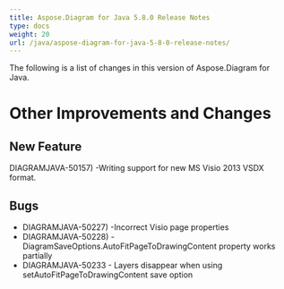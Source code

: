 ```yaml
---
title: Aspose.Diagram for Java 5.8.0 Release Notes
type: docs
weight: 20
url: /java/aspose-diagram-for-java-5-8-0-release-notes/
---
```


The following is a list of changes in this version of Aspose.Diagram for Java.
# **Other Improvements and Changes**
## **New Feature**
DIAGRAMJAVA-50157) -Writing support for new MS Visio 2013 VSDX format.
## **Bugs**
- DIAGRAMJAVA-50227) -Incorrect Visio page properties
- DIAGRAMJAVA-50228) -DiagramSaveOptions.AutoFitPageToDrawingContent property works partially
- DIAGRAMJAVA-50233 - Layers disappear when using setAutoFitPageToDrawingContent save option
